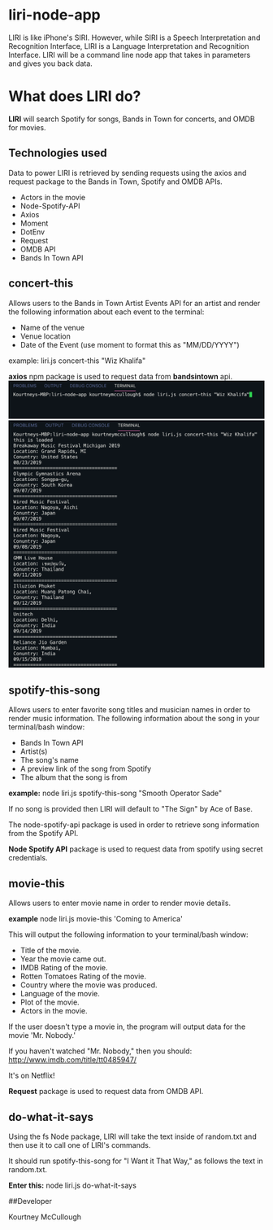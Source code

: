 # liri-node-app

LIRI is like iPhone's SIRI. However, while SIRI is a Speech Interpretation and Recognition Interface, LIRI is a Language Interpretation and Recognition Interface. LIRI will be a command line node app that takes in parameters and gives you back data.

# What does LIRI do?

**LIRI** will search Spotify for songs, Bands in Town for concerts, and OMDB for movies.

## Technologies used

Data to power LIRI is retrieved by sending requests using the axios and request package to the Bands in Town, Spotify and OMDB APIs.

- Actors in the movie
- Node-Spotify-API
- Axios
- Moment
- DotEnv
- Request
- OMDB API
- Bands In Town API

## concert-this

Allows users to the Bands in Town Artist Events API for an artist and render the following information about each event to the terminal:

- Name of the venue
- Venue location
- Date of the Event (use moment to format this as "MM/DD/YYYY")

example: liri.js concert-this "Wiz Khalifa"

**axios** npm package is used to request data from **bandsintown** api.
![concert-this request](assets/images/concert1.png)
![concert-this terminal results](assets/images/concert2.png)

## spotify-this-song

Allows users to enter favorite song titles and musician names in order to render music information. The following information about the song in your terminal/bash window:

- Bands In Town API
- Artist(s)
- The song's name
- A preview link of the song from Spotify
- The album that the song is from

**example:** node liri.js spotify-this-song "Smooth Operator Sade"

If no song is provided then LIRI will default to "The Sign" by Ace of Base.

The node-spotify-api package is used in order to retrieve song information from the Spotify API.

**Node Spotify API** package is used to request data from spotify using secret credentials.

## movie-this

Allows users to enter movie name in order to render movie details.

**example** node liri.js movie-this 'Coming to America'

This will output the following information to your terminal/bash window:

- Title of the movie.
- Year the movie came out.
- IMDB Rating of the movie.
- Rotten Tomatoes Rating of the movie.
- Country where the movie was produced.
- Language of the movie.
- Plot of the movie.
- Actors in the movie.

If the user doesn't type a movie in, the program will output data for the movie 'Mr. Nobody.'

If you haven't watched "Mr. Nobody," then you should: http://www.imdb.com/title/tt0485947/

It's on Netflix!

**Request** package is used to request data from OMDB API.

## do-what-it-says

Using the fs Node package, LIRI will take the text inside of random.txt and then use it to call one of LIRI's commands.

It should run spotify-this-song for "I Want it That Way," as follows the text in random.txt.

**Enter this:** node liri.js do-what-it-says

##Developer

Kourtney McCullough
